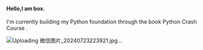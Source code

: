 #### Hello,I am box.
I'm currently building my Python foundation through the book Python Crash Course .

![Uploading 微信图片_20240723223921.jpg…]()
